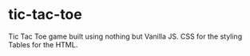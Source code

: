 # tic-tac-toe

Tic Tac Toe game built using nothing but Vanilla JS. 
CSS for the styling 
Tables for the HTML. 
